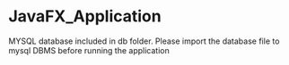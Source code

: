 # JavaFX_Application

MYSQL database included in db folder. Please import the database file to mysql DBMS before running the application
